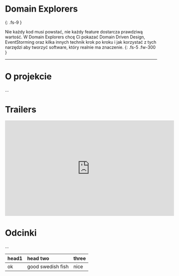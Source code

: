 # Domain Explorers
{: .fs-9 }

Nie każdy kod musi powstać, nie każdy feature dostarcza prawdziwą wartość. W Domain Explorers chcę Ci pokazać Domain Driven Design, EventStorming oraz kilka innych technik krok po kroku i jak korzystać z tych narzędzi aby tworzyć software, który realnie ma znaczenie.
{: .fs-5 .fw-300 }

---

# O projekcie

...

# Trailers

<iframe width="560" height="315" src="https://www.youtube.com/embed/ae2eSW3BiXI" frameborder="0" allow="accelerometer; autoplay; clipboard-write; encrypted-media; gyroscope; picture-in-picture" allowfullscreen></iframe>

# Odcinki

...

| head1        | head two          | three |
|:-------------|:------------------|:------|
| ok           | good swedish fish | nice  |

